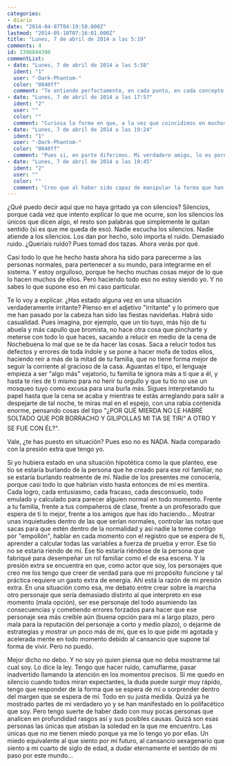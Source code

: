 ```yaml
---
categories:
- diario
date: "2014-04-07T04:19:50.000Z"
lastmod: "2014-05-10T07:16:01.000Z"
title: "Lunes, 7 de abril de 2014 a las 5:19"
comments: 4
id: 1396844390
commentList:
- date: "Lunes, 7 de abril de 2014 a las 5:58"
  ident: "1"
  user: "-Dark-Phantom-"
  color: "0040ff"
  comment: "Te entiendo perfectamente, en cada punto, en cada concepto. Y comparto la posición, totalmente, con la diferencia del personaje. Toda mi vida mostré una forma de ser totalmente reservada, tímida, analizadora y distante. No soy exactamente esa persona, por lo menos no con las únicas dos personas que más me conocen (mi hermano y un gran gran amigo). Construí esa personalidad porque es muy fácil de realizar, simplemente me callo y sonrío a todos los chistes, a todas las bromas y listo. Tengo pasiones, tengo ideas, tengo sueños, pero no los muestro a los demás, simplemente porque no me importan los demás. Mi personalidad real no me estorba en el encubrimiento, porque simplemente todos me importan un pepino, el mundo entero, su pasado y su futuro. Lo único que me importa es MI futuro, el poder disfrutar de la única vida que tengo, el poder decir algún día \"bueno, que se caguen todos, ya disfrute de esto ¡adiós idiotas!\".  \n  \nEl problema radica en que para hacer eso necesito dinero, y para tener dinero necesito hacer algo que me lo dé, y que sea fácil. Por eso existe esa máscara, porque al mundo no le agradan las personas que, como yo, todos les son indiferentes, todos se pueden ir al demonio. Pero si le agradan las personas que por más defectos que tengan, supuestamente pueden hacer algo productivo por el mundo, porque son inteligentes, amables y con capacidades por arriba de lo normal. No es que no tenga algunas de esas capacidades, pero mi visión real del mundo opacaría totalmente eso si se conociera.  \n  \nAsí que acá estoy, esperando a tener poder/dinero, para quitarme la máscara y disfrutar realmente de la vida. Pero eso no quita que de vez en cuando me junte con mi amigo (que no veo hace tiempo) y escuchemos música, nos fumemos unos porros y nos riamos de los idiotas que quieren ser alguien pero no tienen las capacidades de hacer nada más que comerse su religión, sus políticos y su ignorancia por toda su puta vida."
- date: "Lunes, 7 de abril de 2014 a las 17:57"
  ident: "2"
  user: ""
  color: ""
  comment: "Curiosa la forma en que, a la vez que coincidimos en muchos aspectos, diferimos ligeramente en otros. Por algunos de los movimientos que he hecho, he dado con una minoría de personas que reflexionan la realidad que ellos mismo representan desde prismas parecidos al mío. De esa minoría, es una pequeña parte más la que presenta una cualidad similar a la mía: la de eliminar el paso del tiempo como variable en las relaciones interpersonales. Casi nadie da importancia a los hechos fugaces, a un encuentro casual con otra persona con la que hablan solo 5 minutos. Quizá es porque no saben aprovechar ese tiempo, no saben ni les interesa aprender a exprimirlo para extraer la máxima cantidad de información posible. Y algunas veces no distingo si el iluso soy yo o lo es el personaje que interpreto, pero me desilusiona ser yo el único consciente de la química que algunas personas tienen conmigo y ver que les da igual, porque con un mes que transcurra, la película se ha rebobinado y hay que volver a grabarla. Yo dejo todo en pause. Creo que son solo 2, quizá 3 personas las que presentan esa misma habilidad para dejar en pause y no pulsar el stop. Personas que verdaderamente muestran interés. Quizá es en este rasgo en el que más diferimos y coincidimos tú y yo, es extraño, porque a mí me importa el mundo, creo que si no existe un lugar para mí, lo puedo crear. Pero estoy agotado, exhausto de no ser yo, de tenerme encerrado en el sótano, trayéndome a mí mismo alguna nueva distracción a mi subconsciente mientras sigo con la máscara de hierro puesta. Es como si de cara al público pareciera tener 24 años naturales, pero cuando muestro ciertas peculiaridades a modo de prueba y error, las respuestas que con más frecuencia he recibido han sido: \"eres demasiado joven para pensar y hablar así\", \"a tu edad tendrías que tener más ganas de vivir la vida y divertirte\".  \n  \nMis verdaderos amigos son los que saben que les miento descaradamente y siguen cerca de mí... Será porque no se aburren. xDDD"
- date: "Lunes, 7 de abril de 2014 a las 19:24"
  ident: "1"
  user: "-Dark-Phantom-"
  color: "0040ff"
  comment: "Pues si, en parte diferimos. Mi verdadero amigo, lo es porque compartimos muchos intereses, nuestra forma de ser, de pensar. Los demás pueden llegar a ser \"amigos\". Tienen cosas que me interesan y de las cuales podemos llegar a compartir, pero nunca llegan a llenarme. No es que no disfrute charlar con ellos, tomar mate, o jugar a algo, es que simplemente esas situaciones las disfruto en ese momento, pero después me queda la sensación \"fue pasable, pero esto no da para largo plazo\".  \n  \nNo tengo nada en contra del mundo, nada en contra de los demás, simplemente no me importa lo suficiente. Eso no quita que prefiero cuidar las relaciones y el medioambiente, en algún lugar y con alguien tengo que vivir, pero si sabría que no tengo futuro, que voy a vivir poco, pues que se pudran, para que gastar esfuerzo en algo que no me va a afectar después de muerto. Lo que me ataja a quedarme acá y cuidar lo que puedo cuidar es que existe una mínima posibilidad de que no muera, de que alguien invente la forma de vivir para siempre, o que pueda pasar mi cerebro o mi conciencia y mi memoria a algo inmortal. Si no fuera por ello, que sentido tendría hacer algo en la vida, más que disfrutarla a gusto. Para que hacer algo que no podré disfrutar. Porque no importa cuantas cosas se hagan, el muerto no se lleva nada porque no va a ningún lugar, ni tampoco vive en la memoria de los demás, eso solo lo disfrutan/padecen los vivos.  \n  \nLo de \"eres demasiado joven para pensar y hablar así\" lo dicen porque están adoctrinados a pensar de acuerdo a la \"madures\" que le asigna la sociedad. Yo no me guío por esas reglas, en cada momento pienso como si fuera viejo, disfruto como los 22 años que tengo e imagino como un chico. En mi cabeza yo hago lo que quiero y nadie tiene ni el derecho ni la capacidad de llegar a la conclusión \"lo estás haciendo mal, no pienses así\".  \n  \nAfloja tu máscara, al que le gusta bienvenido sea, pero al que no, que te importa, es un pensamiento que vive en sus mentes y no en la tuya."
- date: "Lunes, 7 de abril de 2014 a las 19:45"
  ident: "2"
  user: ""
  color: ""
  comment: "Creo que al haber sido capaz de manipular la forma que han tenido los demás de percibir la realidad cuando yo he estado cerca, me siento dueño de varios pensamientos que pueden vivir en la mente de los demás. Sí, los considero solo el sustento biológico sobre el que he experimentado y dicho sustento ha mostrado la respuesta que yo buscaba. Los psicólogos dicen que esto es una falacia, un sesgo cognitivo, falsa causalidad. Pero eso solo lo dicen para estandarizarnos, si niegan que yo tenga a varias personas en la palma de mi mano es porque nunca tuvieron espíritu crítico y han adquirido el criterio que el sistema normalmente prefiere implantar sobre los especialistas de la mente. Está todo pensado, yo solo me adelanto a los acontecimientos, no doy nada por hecho, aunque dedico la mayor parte del tiempo a fingir que lo hago y en ocasiones lo acabo haciendo de verdad por la inercia a la que yo mismo me someto. Noto cómo con cada año que pasa funciono peor de la forma que lo he hecho hasta ahora. La razón me pide aire.  \n  \n¿Puedes creer que incluso careciendo de interés sexual por nadie me he llegado a obligar a buscar la inmortalidad teniendo descendencia? Casi llego a forzarme a tener hijos por una motivación puramente racional, haciendo copias de mi ADN y mezclándolas con las de una mujer que se pareciera lo máximo posible a mí. Menos mal que al final desistí en aquel intento. No sé (en realidad sí sé) cómo me las he apañado para conseguir tener amantes, pero lo he hecho mejor que muchos ineptos que rondan por ahí, jajaja... Y he elegido muy bien, no pensé que encontraría mujeres con tales características. De hecho, la última hasta perseguía lo mismo que yo, pero su manera habría sido tener los hijos y largarse con ellos... No, esa idea no me gustaba. Si tuviera hijos y no los educo yo, no estaría dejando aquí de mí todo lo que me gustaría antes de morirme. Pero ya digo, he abandonado la búsqueda para ese \"proyecto\", creo que es lo que más me ha agotado hasta ahora."
---
```


¿Qué puedo decir aquí que no haya gritado ya con silencios? Silencios, porque cada vez que intento explicar lo que me ocurre, son los silencios los únicos que dicen algo, el resto son palabras que simplemente le quitan sentido (si es que me queda de eso). Nadie escucha los silencios. Nadie atiende a los silencios. Los dan por hecho, solo importa el ruido. Demasiado ruido. ¿Queríais ruido? Pues tomad dos tazas. Ahora verás por qué.  
  
Casi todo lo que he hecho hasta ahora ha sido para parecerme a las personas normales, para pertenecer a su mundo, para integrarme en el sistema. Y estoy orgulloso, porque he hecho muchas cosas mejor de lo que lo hacen muchos de ellos. Pero haciendo todo eso no estoy siendo yo. Y no sabes lo que supone eso en mi caso particular.  
  
Te lo voy a explicar. ¿Has estado alguna vez en una situación verdaderamente irritante? Pienso en el adjetivo "irritante" y lo primero que me han pasado por la cabeza han sido las fiestas navideñas. Habrá sido casualidad. Pues imagina, por ejemplo, que un tío tuyo, más hijo de tu abuela y más capullo que bromista, no hace otra cosa que pincharte y meterse con todo lo que haces, sacando a relucir en medio de la cena de Nochebuena lo mal que se te da hacer las cosas. Saca a relucir todos tus defectos y errores de toda índole y se pone a hacer mofa de todos ellos, haciendo reír a más de la mitad de tu familia, que no tiene forma mejor de seguir la corriente al gracioso de la casa. Aguantas el tipo, el lenguaje empieza a ser "algo más" vejatorio, tu familia te ignora más a ti que a él, y hasta te ríes de ti mismo para no herir tu orgullo y que tu tío no use un mosqueo tuyo como excusa para una burla más. Sigues interpretando tu papel hasta que la cena se acaba y mientras te estás arreglando para salir a despejarte de tal noche, te miras mal en el espejo, con una rabia contenida enorme, pensando cosas del tipo "¿POR QUÉ MIERDA NO LE HABRÉ SOLTADO QUE POR BORRACHO Y GILIPOLLAS MI TíA SE TIRí“ A OTRO Y SE FUE CON ÉL?".  
  
Vale, ¿te has puesto en situación? Pues eso no es NADA. Nada comparado con la presión extra que tengo yo.  
  
Si yo hubiera estado en una situación hipotética como la que planteo, ese tío se estaría burlando de la persona que he creado para ese rol familiar, no se estaría burlando realmente de mí. Nadie de los presentes me conocería, porque casi todo lo que habrían visto hasta entonces de mí es mentira. Cada logro, cada entusiasmo, cada fracaso, cada desconsuelo, todo emulado y calculado para parecer alguien normal en todo momento. Frente a tu familia, frente a tus compañeros de clase, frente a un profesorado que espera de ti lo mejor, frente a los amigos que has ido haciendo... Mostrar unas inquietudes dentro de las que serían normales, controlar las notas que sacas para que estén dentro de la normalidad y así nadie la tome contigo por "empollón", hablar en cada momento con el registro que se espera de ti, aprender a calcular todas las variables a fuerza de prueba y error. Ese tío no se estaría riendo de mí. Ese tío estaría riéndose de la persona que fabriqué para desempeñar un rol familiar como el de esa escena. Y la presión extra se encuentra en que, como actor que soy, los personajes que creo me los tengo que creer de verdad para que mi propósito funcione y tal práctica requiere un gasto extra de energía. Ahí está la razón de mi presión extra. En una situación como esa, me debato entre crear sobre la marcha otro personaje que sería demasiado distinto al que interpreto en ese momento (mala opción), ser ese personaje del todo asumiendo las consecuencias y cometiendo errores forzados para hacer que ese personaje sea más creíble aún (buena opción para mí a largo plazo, pero mala para la reputación del personaje a corto y medio plazo), o dejarme de estrategias y mostrar un poco más de mí, que es lo que pide mi agotada y acelerada mente en todo momento debido al cansancio que supone tal forma de vivir. Pero no puedo.  
  
Mejor dicho no debo. Y no soy yo quien piensa que no deba mostrarme tal cual soy. Lo dice la ley. Tengo que hacer ruido, camuflarme, pasar inadvertido llamando la atención en los momentos precisos. Si me quedo en silencio cuando todos miran expectantes, la duda puede surgir muy rápido, tengo que responder de la forma que se espera de mí o sorprender dentro del margen que se espera de mí. Todo en su justa medida. Quizá ya he mostrado partes de mi verdadero yo y se han manifestado en lo polifacético que soy. Pero tengo suerte de haber dado con muy pocas personas que analicen en profundidad rasgos así y sus posibles causas. Quizá son esas personas las únicas que atisban la soledad en la que me encuentro. Las únicas que no me tienen miedo porque ya me lo tengo yo por ellas. Un miedo equivalente al que siento por mi futuro, al cansancio sexagenario que siento a mi cuarto de siglo de edad, a dudar eternamente el sentido de mi paso por este mundo...